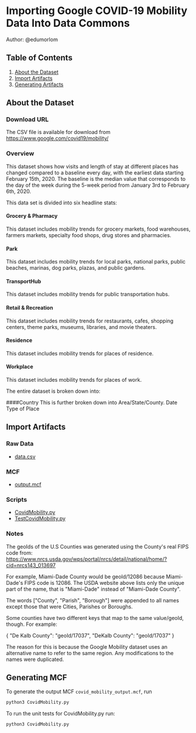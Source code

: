 
# Importing Google COVID-19 Mobility Data Into Data Commons

Author: @edumorlom

## Table of Contents

1. [About the Dataset](#about-the-dataset)
1. [Import Artifacts](#import-artifacts)
1. [Generating Artifacts](#generating-artifacts)

## About the Dataset

### Download URL

The CSV file is available for download from https://www.google.com/covid19/mobility/

### Overview

This dataset shows how visits and length of stay at different places has changed compared to a baseline every day, with the earliest data starting February 15th, 2020.
The baseline is the median value that corresponds to the day of the week during the 5-week period from January 3rd to February 6th, 2020.

This data set is divided into six headline stats:

#### Grocery & Pharmacy
This dataset includes mobility trends for grocery markets, food warehouses, farmers markets, specialty food shops, drug stores and pharmacies.
#### Park
This dataset includes mobility trends for local parks, national parks, public beaches, marinas, dog parks, plazas, and public gardens.
#### TransportHub
This dataset includes mobility trends for public transportation hubs.
#### Retail & Recreation
This dataset includes mobility trends for restaurants, cafes, shopping centers, theme parks, museums, libraries, and movie theaters.
#### Residence
This dataset includes mobility trends for places of residence.
#### Workplace
This dataset includes mobility trends for places of work.


The entire dataset is broken down into:

####Country
This is further broken down into Area/State/County.
Date
Type of Place

## Import Artifacts

### Raw Data
- [data.csv](data.csv)

### MCF
- [output.mcf](output/covid_mobility_output.mcf)

### Scripts
- [CovidMobility.py](CovidMobility.py)
- [TestCovidMobility.py](TestCovidMobility.py)

### Notes
The geoIds of the U.S Counties was generated using the County's real FIPS code from:
https://www.nrcs.usda.gov/wps/portal/nrcs/detail/national/home/?cid=nrcs143_013697

For example, Miami-Dade County would be geoId/12086 because Miami-Dade's FIPS code is 12086.
The USDA website above lists only the unique part of the name, that is "Miami-Dade" instead of "Miami-Dade County".

The words ["County", "Parish", "Borough"] were appended to all names except those that were Cities, Parishes or Boroughs.

Some counties have two different keys that map to the same value/geoId, though.
For example:

{
    "De Kalb County": "geoId/17037",
    "DeKalb County": "geoId/17037"
}

The reason for this is because the Google Mobility dataset uses an alternative name to refer to the same region.
Any modifications to the names were duplicated.

## Generating MCF
To generate the output MCF `covid_mobility_output.mcf`, run

``` bash
python3 CovidMobility.py
```

To run the unit tests for CovidMobility.py run:

```bash
python3 CovidMobility.py
```
